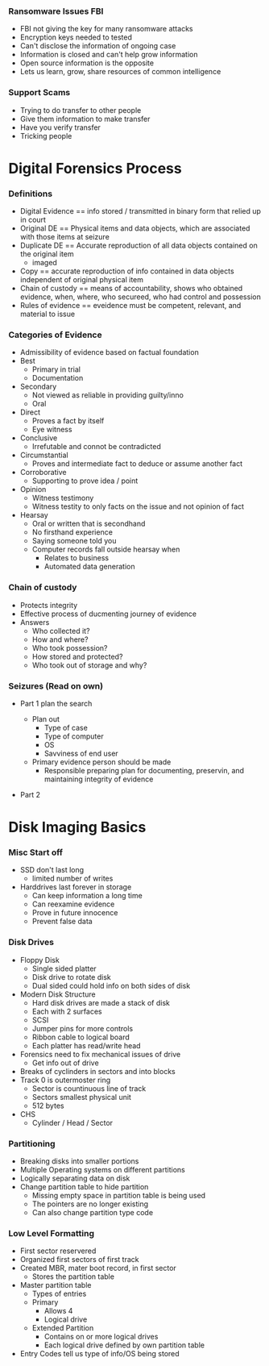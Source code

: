 
### Ransomware Issues FBI
- FBI not giving the key for many ransomware attacks
- Encryption keys needed to tested
- Can't disclose the information of ongoing case
- Information is closed and can't help grow information
- Open source information is the opposite
- Lets us learn, grow, share resources of common intelligence


### Support Scams
- Trying to do transfer to other people 
- Give them information to make transfer
- Have you verify transfer
- Tricking people



# Digital Forensics Process


### Definitions
- Digital Evidence == info stored / transmitted in binary form that relied up in court
- Original DE == Physical items and data objects, which are associated with those items at seizure
- Duplicate DE == Accurate reproduction of all data objects contained on the original item
    - imaged 
- Copy == accurate reproduction of info contained in data objects independent of original physical item
- Chain of custody == means of accountability, shows who obtained evidence, when, where, who secureed, who had control and possession
- Rules of evidence == eveidence must be competent, relevant, and material to issue



### Categories of Evidence
- Admissibility of evidence based on factual foundation
- Best
    - Primary in trial
    - Documentation
- Secondary
    - Not viewed as reliable in providing guilty/inno
    - Oral
- Direct
    - Proves a fact by itself
    - Eye witness
- Conclusive 
    - Irrefutable and connot be contradicted
- Circumstantial 
    - Proves and intermediate fact to deduce or assume another fact
- Corroborative 
    - Supporting to prove idea / point
- Opinion 
    - Witness testimony
    - Witness testity to only facts on the issue and not opinion of fact
- Hearsay 
    - Oral or written that is secondhand
    - No firsthand experience
    - Saying someone told you
    - Computer records fall outside hearsay when
        - Relates to business 
        - Automated data generation


### Chain of custody
- Protects integrity
- Effective process of ducmenting journey of evidence
- Answers
    - Who collected it?
    - How and where?
    - Who took possession?
    - How stored and protected?
    - Who took out of storage and why?


### Seizures (Read on own)
- Part 1 plan the search
    - Plan out
        - Type of case
        - Type of computer
        - OS
        - Savviness of end user
    - Primary evidence person should be made
        - Responsible preparing plan for documenting, preservin, and maintaining integrity of evidence

- Part 2



# Disk Imaging Basics

### Misc Start off
- SSD don't last long
    - limited number of writes
- Harddrives last forever in storage
    - Can keep information a long time 
    - Can reexamine evidence 
    - Prove in future innocence
    - Prevent false data


### Disk Drives
- Floppy Disk
    - Single sided platter
    - Disk drive to rotate disk
    - Dual sided could hold info on both sides of disk
- Modern Disk Structure
    - Hard disk drives are made a stack of disk
    - Each with 2 surfaces
    - SCSI
    - Jumper pins for more controls
    - Ribbon cable to logical board
    - Each platter has read/write head
- Forensics need to fix mechanical issues of drive
    - Get info out of drive
- Breaks of cyclinders in sectors and into blocks
- Track 0 is outermoster ring
    - Sector is countinuous line of track
    - Sectors smallest physical unit
    - 512 bytes
- CHS
    - Cylinder / Head / Sector

### Partitioning 
- Breaking disks into smaller portions
- Multiple Operating systems on different partitions
- Logically separating data on disk
- Change partition table to hide partition
    - Missing empty space in partition table is being used
    - The pointers are no longer existing
    - Can also change partition type code

### Low Level Formatting
- First sector reservered
- Organized first sectors of first track 
- Created MBR, mater boot record, in first sector
    - Stores the partition table
- Master partition table 
    - Types of entries 
    - Primary
        - Allows 4
        - Logical drive
    - Extended Partition
        - Contains on or more logical drives
        - Each logical drive defined by own partition table 
- Entry Codes tell us type of info/OS being stored

